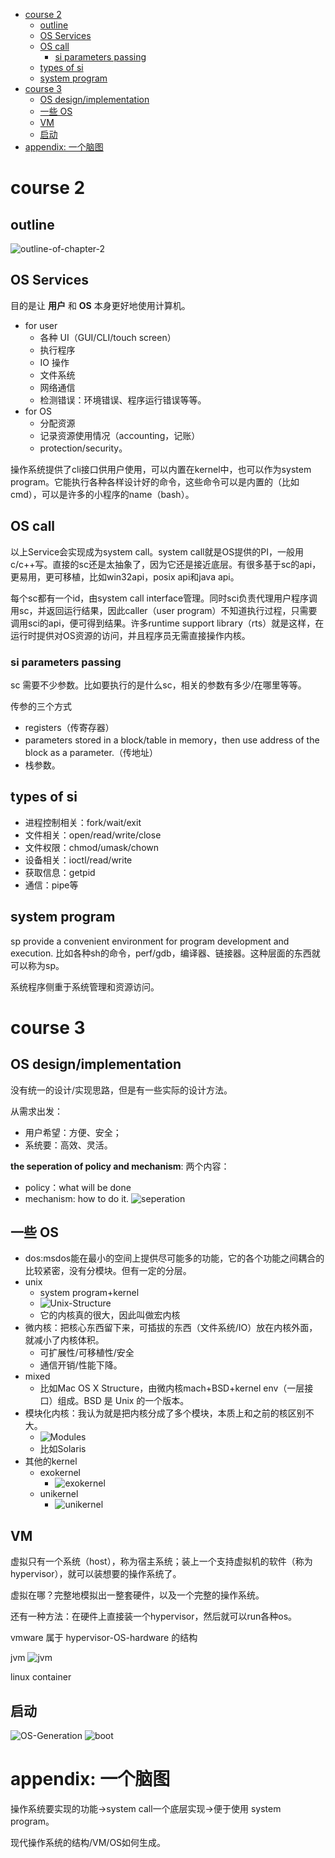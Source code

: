 - [course 2](#course-2)
  - [outline](#outline)
  - [OS Services](#os-services)
  - [OS call](#os-call)
    - [si parameters passing](#si-parameters-passing)
  - [types of si](#types-of-si)
  - [system program](#system-program)
- [course 3](#course-3)
  - [OS design/implementation](#os-designimplementation)
  - [一些 OS](#一些-os)
  - [VM](#vm)
  - [启动](#启动)
- [appendix: 一个脑图](#appendix-一个脑图)


# course 2
## outline
![outline-of-chapter-2](imgs/chapter2/outline.png)
## OS Services
目的是让 **用户** 和 **OS** 本身更好地使用计算机。

- for user
  - 各种 UI（GUI/CLI/touch screen）
  - 执行程序
  - IO 操作
  - 文件系统
  - 网络通信
  - 检测错误：环境错误、程序运行错误等等。
- for OS
  - 分配资源
  - 记录资源使用情况（accounting，记账）
  - protection/security。

操作系统提供了cli接口供用户使用，可以内置在kernel中，也可以作为system program。它能执行各种各样设计好的命令，这些命令可以是内置的（比如cmd），可以是许多的小程序的name（bash）。

## OS call
以上Service会实现成为system call。system call就是OS提供的PI，一般用c/c++写。直接的sc还是太抽象了，因为它还是接近底层。有很多基于sc的api，更易用，更可移植，比如win32api，posix api和java api。

每个sc都有一个id，由system call interface管理。同时sci负责代理用户程序调用sc，并返回运行结果，因此caller（user program）不知道执行过程，只需要调用sci的api，便可得到结果。许多runtime support library（rts）就是这样，在运行时提供对OS资源的访问，并且程序员无需直接操作内核。

### si parameters passing
sc 需要不少参数。比如要执行的是什么sc，相关的参数有多少/在哪里等等。

传参的三个方式
- registers（传寄存器）
- parameters stored in a block/table in memory，then use address of the block as a parameter.（传地址）
- 栈参数。
## types of si
- 进程控制相关：fork/wait/exit
- 文件相关：open/read/write/close
- 文件权限：chmod/umask/chown
- 设备相关：ioctl/read/write
- 获取信息：getpid
- 通信：pipe等

## system program
sp provide a convenient environment for program development and execution.
比如各种sh的命令，perf/gdb，编译器、链接器。这种层面的东西就可以称为sp。

系统程序侧重于系统管理和资源访问。

# course 3
## OS design/implementation
没有统一的设计/实现思路，但是有一些实际的设计方法。

从需求出发：
- 用户希望：方便、安全；
- 系统要：高效、灵活。

**the seperation of policy and mechanism**:
两个内容：
- policy：what will be done
- mechanism: how to do it.
![seperation](imgs/chapter2/separation.png)


## 一些 OS
- dos:msdos能在最小的空间上提供尽可能多的功能，它的各个功能之间耦合的比较紧密，没有分模块。但有一定的分层。
- unix
  - system program+kernel
  - ![Unix-Structure](imgs/chapter2/unix-structure.png)
  - 它的内核真的很大，因此叫做宏内核
- 微内核：把核心东西留下来，可插拔的东西（文件系统/IO）放在内核外面，就减小了内核体积。
  - 可扩展性/可移植性/安全
  - 通信开销/性能下降。
- mixed
  - 比如Mac OS X Structure，由微内核mach+BSD+kernel env（一层接口）组成。BSD 是 Unix 的一个版本。
- 模块化内核：我认为就是把内核分成了多个模块，本质上和之前的核区别不大。
  - ![Modules](imgs/chapter2/modules.png)
  - 比如Solaris
- 其他的kernel
  - exokernel
    - ![exokernel](imgs/chapter2/exokernel.png)
  - unikernel
    - ![unikernel](imgs/chapter2/unikernel.png)

## VM
虚拟只有一个系统（host），称为宿主系统；装上一个支持虚拟机的软件（称为hypervisor），就可以装想要的操作系统了。

虚拟在哪？完整地模拟出一整套硬件，以及一个完整的操作系统。

还有一种方法：在硬件上直接装一个hypervisor，然后就可以run各种os。

vmware 属于 hypervisor-OS-hardware 的结构


jvm
![jvm](imgs/chapter2/jvm.png)

linux container
## 启动
![OS-Generation](imgs/chapter2/OS-generation.png)
![boot](imgs/chapter2/boot.png)
# appendix: 一个脑图
操作系统要实现的功能->system call一个底层实现->便于使用 system program。

现代操作系统的结构/VM/OS如何生成。